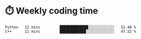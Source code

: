 
# :stopwatch: Weekly coding time 
<!--START_SECTION:waka-->
```text
Python   12 mins         █████████████░░░░░░░░░░░░   52.48 % 
C++      11 mins         ████████████░░░░░░░░░░░░░   47.52 % 
```
<!--END_SECTION:waka-->


<!-- <p> <img src="https://github-readme-stats.vercel.app/api?username=cozgerest&show_icons=true&hide_border=false" />  </p> -->

